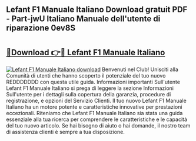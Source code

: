 ## Lefant F1 Manuale Italiano Download gratuit PDF - Part-jwU Italiano Manuale dell'utente di riparazione 0ev8S

# <h2><a href="http://dff426k.blite.top/?on=Lefant+F1+Manuale+Italiano">🔗Download 👉🔴 Lefant F1 Manuale Italiano</a></h2>

[![Lefant F1 Manuale Italiano download](https://i.imgur.com/lujVjoI.png)](http://dff426k.blite.top/?on=Lefant+F1+Manuale+Italiano)
Benvenuti nel Club! Unisciti alla Comunità di utenti che hanno scoperto il potenziale del tuo nuovo REDDDDDDD con questa utile guida. Informazioni importanti Sull'utente Lefant F1 Manuale Italiano si prega di leggere la sezione Informazioni Sull'utente per i dettagli sulla copertura della garanzia, procedure di registrazione, e opzioni del Servizio Clienti. Il tuo nuovo Lefant F1 Manuale Italiano ha un motore potente e caratteristiche innovative per prestazioni eccezionali. Riteniamo che Lefant F1 Manuale Italiano sia stata una guida essenziale alla tua ricerca per comprendere le caratteristiche e le capacità del tuo nuovo articolo. Se hai bisogno di aiuto o hai domande, il nostro team di assistenza clienti è sempre a tua disposizione.
